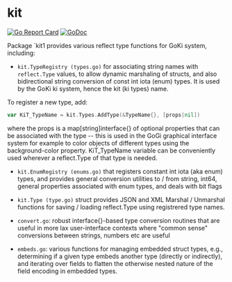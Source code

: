 # kit

[![Go Report Card](https://goreportcard.com/badge/github.com/goki/ki/kit)](https://goreportcard.com/report/github.com/goki/ki/kit)
[![GoDoc](https://godoc.org/github.com/goki/ki/kit?status.svg)](http://godoc.org/github.com/goki/ki/kit)

Package `kit1 provides various reflect type functions for GoKi system, including:

* `kit.TypeRegistry (types.go)` for associating string names with
`reflect.Type` values, to allow dynamic marshaling of structs, and also
bidirectional string conversion of const int iota (enum) types.  It is used
by the GoKi ki system, hence the kit (ki types) name.

To register a new type, add:

``` go
var KiT_TypeName = kit.Types.AddType(&TypeName{}, [props|nil])
```

where the props is a map[string]interface{} of optional properties that can
be associated with the type -- this is used in the GoGi graphical interface
system for example to color objects of different types using the
background-color property.  KiT_TypeName variable can be conveniently used
wherever a reflect.Type of that type is needed.

* `kit.EnumRegistry (enums.go)` that registers constant int iota (aka enum) types, and
provides general conversion utilities to / from string, int64, general
properties associated with enum types, and deals with bit flags

* `kit.Type (type.go)` struct provides JSON and XML Marshal / Unmarshal functions for
saving / loading reflect.Type using registrered type names.

* `convert.go`: robust interface{}-based type conversion routines that are
useful in more lax user-interface contexts where "common sense" conversions
between strings, numbers etc are useful

* `embeds.go`: various functions for managing embedded struct types, e.g.,
determining if a given type embeds another type (directly or indirectly),
and iterating over fields to flatten the otherwise nested nature of the
field encoding in embedded types.
